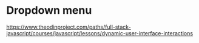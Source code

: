 # Dropdown menu

https://www.theodinproject.com/paths/full-stack-javascript/courses/javascript/lessons/dynamic-user-interface-interactions
